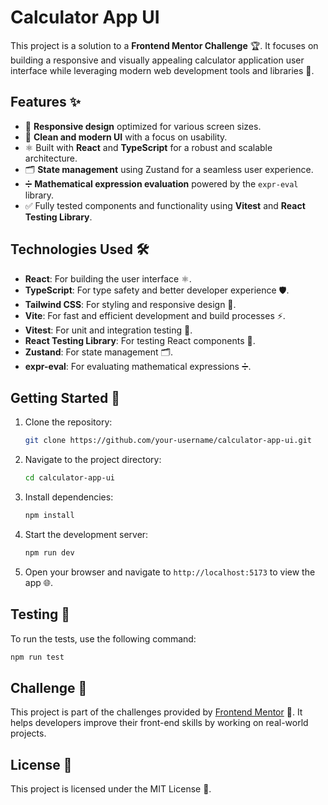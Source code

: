# Calculator App UI

This project is a solution to a **Frontend Mentor Challenge** 🏆. It focuses on building a responsive and visually appealing calculator application user interface while leveraging modern web development tools and libraries 🚀.

## Features ✨

- 📱 **Responsive design** optimized for various screen sizes.
- 🎨 **Clean and modern UI** with a focus on usability.
- ⚛️ Built with **React** and **TypeScript** for a robust and scalable architecture.
- 🗂️ **State management** using Zustand for a seamless user experience.
- ➗ **Mathematical expression evaluation** powered by the `expr-eval` library.
- ✅ Fully tested components and functionality using **Vitest** and **React Testing Library**.

## Technologies Used 🛠️

- **React**: For building the user interface ⚛️.
- **TypeScript**: For type safety and better developer experience 🛡️.
- **Tailwind CSS**: For styling and responsive design 🎨.
- **Vite**: For fast and efficient development and build processes ⚡.
- **Vitest**: For unit and integration testing 🧪.
- **React Testing Library**: For testing React components 🧩.
- **Zustand**: For state management 🗂️.
- **expr-eval**: For evaluating mathematical expressions ➗.

## Getting Started 🚀

1. Clone the repository:
   ```bash
   git clone https://github.com/your-username/calculator-app-ui.git
   ```
2. Navigate to the project directory:
   ```bash
   cd calculator-app-ui
   ```
3. Install dependencies:
   ```bash
   npm install
   ```
4. Start the development server:
   ```bash
   npm run dev
   ```
5. Open your browser and navigate to `http://localhost:5173` to view the app 🌐.

## Testing 🧪

To run the tests, use the following command:

```bash
npm run test
```

## Challenge 🎯

This project is part of the challenges provided by [Frontend Mentor](https://www.frontendmentor.io/) 🌟. It helps developers improve their front-end skills by working on real-world projects.

## License 📜

This project is licensed under the MIT License 📝.
